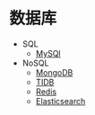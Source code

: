 数据库
=

* SQL
  * [MySQl](SQL/MySQL/README.md)
* NoSQL
  * [MongoDB](NoSQL/MongoDB/README.md)
  * [TIDB](NoSQL/TIDB/README.md)
  * [Redis](NoSQL/redis/Redis.md)
  * [Elasticsearch](NoSQL/Elasticsearch/Elasticsearch.md)